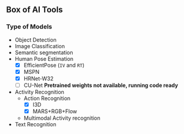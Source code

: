 ## Box of AI Tools

### Type of Models
- Object Detection
- Image Classification
- Semantic segmentation
- Human Pose Estimation
  - [x] EfficientPose (`IV` and `RT`)
  - [x] MSPN
  - [x] HRNet-W32
  - [ ] CU-Net **Pretrained weights not available, running code ready**
- Activity Recognition
  - Action Recognition
    - [x] I3D
    - [x] MARS+RGB+Flow
  - Multimodal Activity recognition
- Text Recognition
